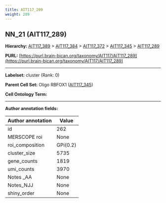 ```yaml
---
title: AIT117_289
weight: 289
---
```

## NN_21 (AIT117_289)
<b>Hierarchy: </b>
[AIT117_389](../AIT117_389) >
[AIT117_384](../AIT117_384) >
[AIT117_372](../AIT117_372) >
[AIT117_345](../AIT117_345) >
[AIT117_289](../AIT117_289)

**PURL:** [https://purl.brain-bican.org/taxonomy/AIT117/AIT117_289](https://purl.brain-bican.org/taxonomy/AIT117/AIT117_289)

---


**Labelset:** cluster (Rank: 0)

**Parent Cell Set:** Oligo RBFOX1 ([AIT117_345](../AIT117_345))



**Cell Ontology Term:** 

[MARKER GENES.]: #


---

[TRANSFERRED ANNOTATIONS.]: #


[AUTHOR ANNOTATION FIELDS.]: #


**Author annotation fields:**

| Author annotation | Value |
|-------------------|-------|
|id|262|
|MERSCOPE roi|None|
|roi_composition|GPi(0.2) | NAC(0.19) | CaB(0.11) | GPe(0.11) | PuPV(0.09) | PuR(0.08) | STH(0.07)|
|cluster_size|5735|
|gene_counts|1819|
|umi_counts|3970|
|Notes _AA|None|
|Notes_NJJ|None|
|shiny_order|None|
